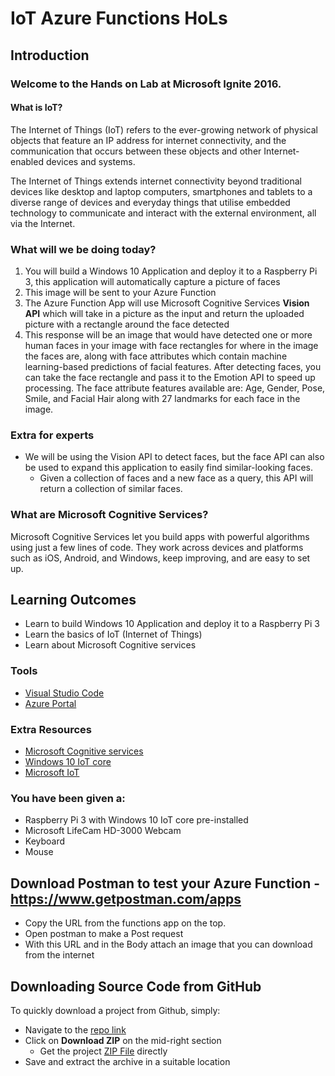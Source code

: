 # IoT Azure Functions HoLs

## Introduction

### Welcome to the Hands on Lab at Microsoft Ignite 2016.

#### What is IoT? 

The Internet of Things (IoT) refers to the ever-growing network of physical objects that feature an IP address for internet connectivity, and the communication that occurs between these objects and other Internet-enabled devices and systems.

The Internet of Things extends internet connectivity beyond traditional devices like desktop and laptop computers, smartphones and tablets to a diverse range of devices and everyday things that utilise embedded technology to communicate and interact with the external environment, all via the Internet.

### What will we be doing today?

 1. You will build a Windows 10 Application and deploy it to a Raspberry Pi 3, this application will automatically capture a picture of faces
 2. This image will be sent to your Azure Function 
 3. The Azure Function App will use Microsoft Cognitive Services **Vision API** which will take in a picture as the input and return the uploaded picture with a rectangle around the face detected 
 4. This response will be an image that would have detected one or more human faces in your image with face rectangles for where in the image the faces are, along with face attributes which contain machine learning-based predictions of facial features. After detecting faces, you can take the face rectangle and pass it to the Emotion API to speed up processing. The face attribute features available are: Age, Gender, Pose, Smile, and Facial Hair along with 27 landmarks for each face in the image. 
 
### Extra for experts 
 * We will be using the Vision API to detect faces, but the face API can also be used to expand this application to easily find similar-looking faces.
   * Given a collection of faces and a new face as a query, this API will return a collection of similar faces.

### What are Microsoft Cognitive Services?

Microsoft Cognitive Services let you build apps with powerful algorithms using just a few lines of code. They work across devices and platforms such as iOS, Android, and Windows, keep improving, and are easy to set up. 


## Learning Outcomes
* Learn to build Windows 10 Application and deploy it to a Raspberry Pi 3 
* Learn the basics of IoT (Internet of Things)
* Learn about Microsoft Cognitive services

### Tools
* [Visual Studio Code](https://code.visualstudio.com)
* [Azure Portal](portal.azure.com) 

### Extra Resources
* [Microsoft Cognitive services](https://azure.microsoft.com/en-in/documentation/articles/app-service-web-overview/)
* [Windows 10 IoT core](https://developer.microsoft.com/en-us/windows/iot/explore/iotcore)
* [Microsoft IoT](http://www.microsoft.com/en-us/cloud-platform/internet-of-things)

### You have been given a:
* Raspberry Pi 3 with Windows 10 IoT core pre-installed
* Microsoft LifeCam HD-3000 Webcam
* Keyboard
* Mouse

## Download Postman to test your Azure Function - https://www.getpostman.com/apps
* Copy the URL from the functions app on the top.
* Open postman to make a Post request
* With this URL and in the Body attach an image that you can download from the internet

## Downloading Source Code from GitHub
To quickly download a project from Github, simply:
  * Navigate to the [repo link](https://github.com/MS-Ignite-NZ-2016/IoT-Azure-Functions-HoLs)
  * Click on **Download ZIP** on the mid-right section
     * Get the project [ZIP File](https://github.com/MS-Ignite-NZ-2016/IoT-Azure-Functions-HoLs/archive/master.zip) directly 
  * Save and extract the archive in a suitable location